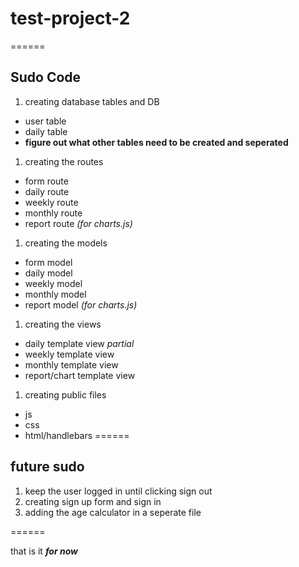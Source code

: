 # test-project-2
======
## Sudo Code

1. creating database tables and DB
  * user table
  * daily table
  * **figure out what other tables need to be created and seperated**
1. creating the routes
  * form route
  * daily route
  * weekly route
  * monthly route
  * report route _(for charts.js)_
1. creating the models
  * form model
  * daily model
  * weekly model
  * monthly model
  * report model _(for charts.js)_
1. creating the views
  * daily template view _partial_
  * weekly template view
  * monthly template view
  * report/chart template view
1. creating public files
  * js
  * css
  * html/handlebars
======
## future sudo
1. keep the user logged in until clicking sign out
1. creating sign up form and sign in
1. adding the age calculator in a seperate file

======

that is it _**for now**_
